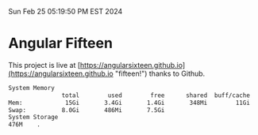 Sun Feb 25 05:19:50 PM EST 2024

# Angular Fifteen


This project is live at [https://angularsixteen.github.io](https://angularsixteen.github.io "fifteen!") thanks to Github.

```bash
System Memory
               total        used        free      shared  buff/cache   available
Mem:            15Gi       3.4Gi       1.4Gi       348Mi        11Gi        11Gi
Swap:          8.0Gi       486Mi       7.5Gi
System Storage
476M	.
```
```bash
